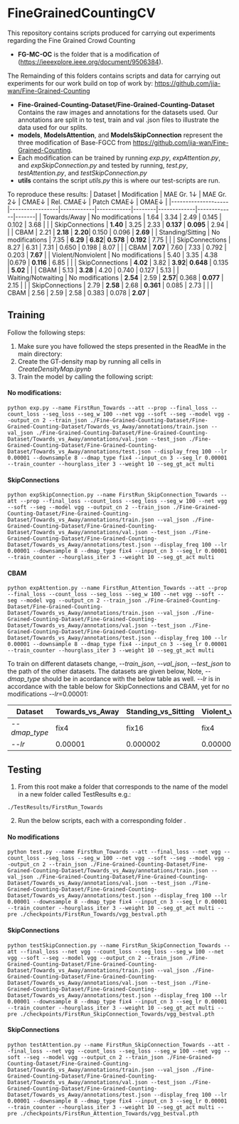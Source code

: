 # FineGrainedCountingCV

This repository contains scripts produced for carrying out experiments regarding the Fine Grained Crowd Counting
- **FG-MC-OC** is the folder that is a modification of (https://ieeexplore.ieee.org/document/9506384).

The Remainding of this folders contains scripts and data for carrying out experiments for our work build on top of work by: https://github.com/jia-wan/Fine-Grained-Counting
- **Fine-Grained-Counting-Dataset/Fine-Grained-Counting-Dataset** Contains the raw images and annotations for the datasets used. Our annotations are split in to test, train and val .json files to illustrate the data used for our splits.
- **models**, **ModelsAttention**, and **ModelsSkipConnection** represent the three modification of Base-FGCC from https://github.com/jia-wan/Fine-Grained-Counting. 
- Each modification can be trained by running *exp.py*, *expAttention.py*, and *expSkipConnection.py* and tested by running, *test.py*, *testAttention.py*, and *testSkipConnection.py*
- **utils** contains the script *utils.py* this is where our test-scripts are run. 

To reproduce these results:
| Dataset            | Modification    | MAE Gr. 1↓ | MAE Gr. 2↓ | CMAE↓  | Rel. CMAE↓ | Patch CMAE↓ | OMAE↓ |
|--------------------|-----------------|------------|------------|--------|-------------|-------------|-------|
| Towards/Away       | No modifications | 1.64       | 3.34       | 2.49   | 0.145       | 0.102       | 3.68  |
|                    | SkipConnections | **1.40**   | 3.25       | 2.33   | **0.137**   | **0.095**   | 2.94  |
|                    | CBAM            | 2.21       | **2.18**   | **2.20**| 0.150       | 0.096       | **2.69** |
| Standing/Sitting   | No modifications | 7.35       | **6.29**   | **6.82**| **0.578**   | **0.192**   | 7.75  |
|                    | SkipConnections | 8.27       | 6.31       | 7.31   | 0.650       | 0.198       | 8.07  |
|                    | CBAM            | **7.07**   | 7.60       | 7.33   | 0.792       | 0.203       | **7.67** |
| Violent/Nonviolent | No modifications | 5.40       | 3.35   | 4.38   |0.679   | **0.116**   | 6.85  |
|                    | SkipConnections | **4.02**   | 3.82       | **3.92**| **0.648**   | 0.135       | **5.02** |
|                    | CBAM            | 5.13       | **3.28**   | 4.20   | 0.740       | 0.127   | 5.13 |
| Waiting/Notwaiting | No modifications | **2.54**   | 2.59       | **2.57**| 0.368       | **0.077**   | 2.15  |
|                    | SkipConnections | 2.79       | **2.58**   | 2.68   | **0.361**   | 0.085       | 2.73  |
|                    | CBAM            | 2.56   | 2.59       | 2.58 | 0.383       | 0.078   | **2.07**  |


## Training
Follow the following steps:

1. Make sure you have followed the steps presented in the ReadMe in the main directory:
2. Create the GT-density map by running all cells in *CreateDensityMap.ipynb*
3. Train the model by calling the following script:

#### No modifications:
```
python exp.py --name FirstRun_Towards --att --prop --final_loss --count_loss --seg_loss --seg_w 100 --net vgg --soft --seg --model vgg --output_cn 2 --train_json ./Fine-Grained-Counting-Dataset/Fine-Grained-Counting-Dataset/Towards_vs_Away/annotations/train.json --val_json ./Fine-Grained-Counting-Dataset/Fine-Grained-Counting-Dataset/Towards_vs_Away/annotations/val.json --test_json ./Fine-Grained-Counting-Dataset/Fine-Grained-Counting-Dataset/Towards_vs_Away/annotations/test.json --display_freq 100 --lr 0.00001 --downsample 8 --dmap_type fix4 --input_cn 3 --seg_lr 0.00001 --train_counter --hourglass_iter 3 --weight 10 --seg_gt_act multi
```
#### SkipConnections
```
python expSkipConnection.py --name FirstRun_SkipConnection_Towards --att --prop --final_loss --count_loss --seg_loss --seg_w 100 --net vgg --soft --seg --model vgg --output_cn 2 --train_json ./Fine-Grained-Counting-Dataset/Fine-Grained-Counting-Dataset/Towards_vs_Away/annotations/train.json --val_json ./Fine-Grained-Counting-Dataset/Fine-Grained-Counting-Dataset/Towards_vs_Away/annotations/val.json --test_json ./Fine-Grained-Counting-Dataset/Fine-Grained-Counting-Dataset/Towards_vs_Away/annotations/test.json --display_freq 100 --lr 0.00001 --downsample 8 --dmap_type fix4 --input_cn 3 --seg_lr 0.00001 --train_counter --hourglass_iter 3 --weight 10 --seg_gt_act multi
```
#### CBAM
```
python expAttention.py --name FirstRun_Attention_Towards --att --prop --final_loss --count_loss --seg_loss --seg_w 100 --net vgg --soft --seg --model vgg --output_cn 2 --train_json ./Fine-Grained-Counting-Dataset/Fine-Grained-Counting-Dataset/Towards_vs_Away/annotations/train.json --val_json ./Fine-Grained-Counting-Dataset/Fine-Grained-Counting-Dataset/Towards_vs_Away/annotations/val.json --test_json ./Fine-Grained-Counting-Dataset/Fine-Grained-Counting-Dataset/Towards_vs_Away/annotations/test.json --display_freq 100 --lr 0.00001 --downsample 8 --dmap_type fix4 --input_cn 3 --seg_lr 0.00001 --train_counter --hourglass_iter 3 --weight 10 --seg_gt_act multi
```

To train on different datasets change, *--train_json*, *--val_json*, *--test_json* to the path of the other datasets. The datasets are given below, Note, *--dmap_type* should be in acordance with the below table as well. *--lr* is in accordance with the table below for SkipConnections and CBAM, yet for no modifications *--lr*=0.00001:

| Dataset               | Towards_vs_Away | Standing_vs_Sitting | Violent_vs_Nonviolent | Waiting_vs_Notwaiting |
|-----------------------|-----------------|---------------------|-----------------------|-----------------------|
| *--dmap_type*       | fix4         | fix16                  | fix4                  | fix16                 |
| *--lr*              | 0.00001         | 0.000002               | 0.000002                 | 0.00001                 |


## Testing

1. From this root make a folder that corresponds to the name of the model in a new folder called TestResults e.g.:
```
./TestResults/FirstRun_Towards
```

2. Run the below scripts, each with a corresponding folder .
#### No modifications
```
python test.py --name FirstRun_Towards --att --final_loss --net vgg --count_loss --seg_loss --seg_w 100 --net vgg --soft --seg --model vgg --output_cn 2 --train_json ./Fine-Grained-Counting-Dataset/Fine-Grained-Counting-Dataset/Towards_vs_Away/annotations/train.json --val_json ./Fine-Grained-Counting-Dataset/Fine-Grained-Counting-Dataset/Towards_vs_Away/annotations/val.json --test_json ./Fine-Grained-Counting-Dataset/Fine-Grained-Counting-Dataset/Towards_vs_Away/annotations/test.json --display_freq 100 --lr 0.00001 --downsample 8 --dmap_type fix4 --input_cn 3 --seg_lr 0.00001 --train_counter --hourglass_iter 3 --weight 10 --seg_gt_act multi --pre ./checkpoints/FirstRun_Towards/vgg_bestval.pth
```
#### SkipConnections
```
python testSkipConnection.py --name FirstRun_SkipConnection_Towards --att --final_loss --net vgg --count_loss --seg_loss --seg_w 100 --net vgg --soft --seg --model vgg --output_cn 2 --train_json ./Fine-Grained-Counting-Dataset/Fine-Grained-Counting-Dataset/Towards_vs_Away/annotations/train.json --val_json ./Fine-Grained-Counting-Dataset/Fine-Grained-Counting-Dataset/Towards_vs_Away/annotations/val.json --test_json ./Fine-Grained-Counting-Dataset/Fine-Grained-Counting-Dataset/Towards_vs_Away/annotations/test.json --display_freq 100 --lr 0.00001 --downsample 8 --dmap_type fix4 --input_cn 3 --seg_lr 0.00001 --train_counter --hourglass_iter 3 --weight 10 --seg_gt_act multi --pre ./checkpoints/FirstRun_SkipConnection_Towards/vgg_bestval.pth
```
#### SkipConnections
```
python testAttention.py --name FirstRun_SkipConnection_Towards --att --final_loss --net vgg --count_loss --seg_loss --seg_w 100 --net vgg --soft --seg --model vgg --output_cn 2 --train_json ./Fine-Grained-Counting-Dataset/Fine-Grained-Counting-Dataset/Towards_vs_Away/annotations/train.json --val_json ./Fine-Grained-Counting-Dataset/Fine-Grained-Counting-Dataset/Towards_vs_Away/annotations/val.json --test_json ./Fine-Grained-Counting-Dataset/Fine-Grained-Counting-Dataset/Towards_vs_Away/annotations/test.json --display_freq 100 --lr 0.00001 --downsample 8 --dmap_type fix4 --input_cn 3 --seg_lr 0.00001 --train_counter --hourglass_iter 3 --weight 10 --seg_gt_act multi --pre ./checkpoints/FirstRun_Attention_Towards/vgg_bestval.pth
```
